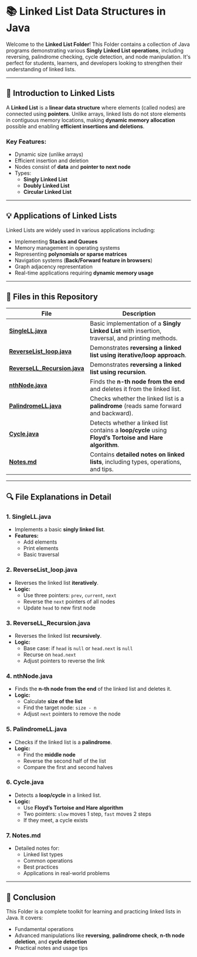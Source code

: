# 📚 Linked List Data Structures in Java

Welcome to the **Linked List Folder**! This Folder contains a collection of Java programs demonstrating various **Singly Linked List operations**, including reversing, palindrome checking, cycle detection, and node manipulation. It's perfect for students, learners, and developers looking to strengthen their understanding of linked lists.

---

## 🧩 Introduction to Linked Lists

A **Linked List** is a **linear data structure** where elements (called nodes) are connected using **pointers**. Unlike arrays, linked lists do not store elements in contiguous memory locations, making **dynamic memory allocation** possible and enabling **efficient insertions and deletions**.

### Key Features:
- Dynamic size (unlike arrays)
- Efficient insertion and deletion
- Nodes consist of **data** and **pointer to next node**
- Types:
  - **Singly Linked List**
  - **Doubly Linked List**
  - **Circular Linked List**

---

## 💡 Applications of Linked Lists

Linked Lists are widely used in various applications including:

- Implementing **Stacks and Queues**
- Memory management in operating systems
- Representing **polynomials or sparse matrices**
- Navigation systems (**Back/Forward feature in browsers**)
- Graph adjacency representation
- Real-time applications requiring **dynamic memory usage**

---

## 📂 Files in this Repository

| File | Description |
|------|-------------|
| **[SingleLL.java](SingleLL.java)** | Basic implementation of a **Singly Linked List** with insertion, traversal, and printing methods. |
| **[ReverseList_loop.java](ReverseList_loop.java)** | Demonstrates **reversing a linked list using iterative/loop approach**. |
| **[ReverseLL_Recursion.java](ReverseLL_Recursion.java)** | Demonstrates **reversing a linked list using recursion**. |
| **[nthNode.java](nthNode.java)** | Finds the **n-th node from the end** and deletes it from the linked list. |
| **[PalindromeLL.java](PalindromeLL.java)** | Checks whether the linked list is a **palindrome** (reads same forward and backward). |
| **[Cycle.java](Cycle.java)** | Detects whether a linked list contains a **loop/cycle** using **Floyd’s Tortoise and Hare algorithm**. |
| **[Notes.md](Notes.md)** | Contains **detailed notes on linked lists**, including types, operations, and tips. |

---

## 🔍 File Explanations in Detail

### 1. SingleLL.java
- Implements a basic **singly linked list**.
- **Features:**
  - Add elements
  - Print elements
  - Basic traversal

### 2. ReverseList_loop.java
- Reverses the linked list **iteratively**.
- **Logic:**
  - Use three pointers: `prev`, `current`, `next`
  - Reverse the `next` pointers of all nodes
  - Update `head` to new first node

### 3. ReverseLL_Recursion.java
- Reverses the linked list **recursively**.
- **Logic:**
  - Base case: if `head` is `null` or `head.next` is `null`
  - Recurse on `head.next`
  - Adjust pointers to reverse the link

### 4. nthNode.java
- Finds the **n-th node from the end** of the linked list and deletes it.
- **Logic:**
  - Calculate **size of the list**
  - Find the target node: `size - n`
  - Adjust `next` pointers to remove the node

### 5. PalindromeLL.java
- Checks if the linked list is a **palindrome**.
- **Logic:**
  - Find the **middle node**
  - Reverse the second half of the list
  - Compare the first and second halves

### 6. Cycle.java
- Detects a **loop/cycle** in a linked list.
- **Logic:**
  - Use **Floyd’s Tortoise and Hare algorithm**
  - Two pointers: `slow` moves 1 step, `fast` moves 2 steps
  - If they meet, a cycle exists

### 7. Notes.md
- Detailed notes for:
  - Linked list types
  - Common operations
  - Best practices
  - Applications in real-world problems

---

## 📌 Conclusion
This Folder is a complete toolkit for learning and practicing linked lists in Java. It covers:

- Fundamental operations
- Advanced manipulations like **reversing**, **palindrome check**, **n-th node deletion**, and **cycle detection**
- Practical notes and usage tips
